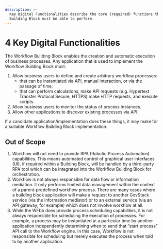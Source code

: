 ```yaml
---
description: >-
  Key Digital Functionalities describe the core (required) functions that this
  Building Block must be able to perform.
---
```


# 4 Key Digital Functionalities

The Workflow Building Block enables the creation and automatic execution of
business processes. Any application that is used to implement the Workflow
Building Block must:

1. Allow business users to define and create arbitrary workflow processes:
   - that can be instantiated via API, manual interaction, or via the passage of
     time;
   - that can perform calculations, make API requests (e.g. Hypertext Transfer
     Protocol Secure, HTTPS) make HTTP requests, and execute scripts.
2. Allow business users to monitor the status of process instances.
3. Allow other applications to discover existing processes via API.

If a candidate application/implementation does these things, it may make for a
suitable Workflow Building Block implementation.

## Out of Scope

1. Workflow will not need to provide RPA (Robotic Process Automation)
   capabilities. This means automated control of graphical user interfaces (UI),
   if required within a Building Block, will be handled by a third-party RPA
   tool which can be integrated into the Workflow Building Block for
   orchestration.
2. Workflow is not always responsible for data flow or information mediation. It
   only performs limited data management within the context of a
   parent-predefined workflow process. There are many cases where a building
   block application will make a request to another GovStack service (via the
   information mediator) or to an external service (via an API gateway, for
   example) which does not involve workflow at all.
3. While the WFbb does provide process scheduling capabilities, it is not always
   responsible for scheduling the execution of processes. For example, a process
   may be instantiated at a particular time by another application independently
   determining when to send that “start process” API call to the Workflow
   engine. In this case, Workflow is not responsible for scheduling but merely
   executes the process when told to by another application.
